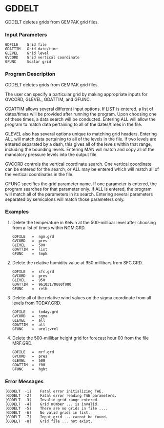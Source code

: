 # GDDELT

GDDELT deletes grids from GEMPAK grid files.


### Input Parameters
 
    GDFILE    Grid file
    GDATTIM   Grid date/time
    GLEVEL    Grid level
    GVCORD    Grid vertical coordinate
    GFUNC     Scalar grid
 
 
### Program Description

GDDELT deletes grids from GEMPAK grid files.

The user can specify a particular grid by making appropriate
inputs for GVCORD, GLEVEL, GDATTIM, and GFUNC.

GDATTIM allows several different input options.  If LIST is
entered, a list of dates/times will be provided after running
the program.  Upon choosing one of these times, a data search
will be conducted.  Entering ALL will allow the program to match
data pertaining to all of the dates/times in the file.

GLEVEL also has several options unique to matching grid headers.
Entering ALL will match data pertaining to all of the levels in
the file.  If two levels are entered separated by a dash, this
gives all of the levels within that range, including the bounding
levels.  Entering MAN will match and copy all of the mandatory
pressure levels into the output file.

GVCORD controls the vertical coordinate search.  One vertical
coordinate can be entered for the search, or ALL may be entered
which will match all of the vertical coordinates in the file.

GFUNC specifies the grid parameter name. If one parameter is
entered, the program searches for that parameter only.  If ALL
is entered, the program will match all of the parameters in its
search.  Entering several parameters separated by semicolons
will match those parameters only.


### Examples
 
1.  Delete the temperature in Kelvin at the 500-millibar level after
    choosing from a list of times within NGM.GRD.

        GDFILE   =  ngm.grd
        GVCORD   =  pres
        GLEVEL   =  500
        GDATTIM  =  list
        GFUNC    =  tmpk

2.  Delete the relative humidity value at 950 millibars from SFC.GRD.

        GDFILE   =  sfc.grd
        GVCORD   =  pres
        GLEVEL   =  950
        GDATTIM  =  961031/0000f000
        GFUNC    =  relh

3.  Delete all of the relative wind values on the sigma coordinate from all levels from TODAY.GRD.

        GDFILE   =  today.grd
        GVCORD   =  sgma
        GLEVEL   =  all
        GDATTIM  =  all
        GFUNC    =  urel;vrel

4.  Delete the 500-millibar height grid for forecast hour 00
    from the file MRF.GRD.

        GDFILE   =  mrf.grd
        GVCORD   =  pres
        GLEVEL   =  500
        GDATTIM  =  f00
        GFUNC    =  hght

### Error Messages
 
    [GDDELT  -1]    Fatal error initializing TAE.
    [GDDELT  -2]    Fatal error reading TAE parameters.
    [GDDELT  -3]    Invalid grid range entered.
    [GDDELT  -4]    Grid number ... is invalid.
    [GDDELT  -5]    There are no grids in file ....
    [GDDELT  -6]    No valid grids in list.
    [GDDELT  -7]    Input grid ... cannot be found.
    [GDDELT  -8]    Grid file ... not exist.

